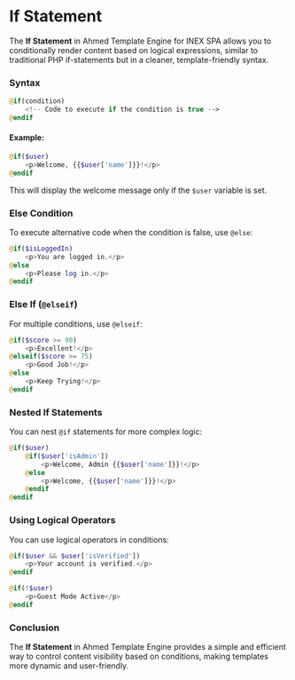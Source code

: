 # If Statement

The **If Statement** in Ahmed Template Engine for INEX SPA allows you to conditionally render content based on logical expressions, similar to traditional PHP if-statements but in a cleaner, template-friendly syntax.

### Syntax

```php
@if(condition)
    <!-- Code to execute if the condition is true -->
@endif
```

#### Example:

```php
@if($user)
    <p>Welcome, {{$user['name']}}!</p>
@endif
```

This will display the welcome message only if the `$user` variable is set.

### Else Condition

To execute alternative code when the condition is false, use `@else`:

```php
@if($isLoggedIn)
    <p>You are logged in.</p>
@else
    <p>Please log in.</p>
@endif
```

### Else If (`@elseif`)

For multiple conditions, use `@elseif`:

```php
@if($score >= 90)
    <p>Excellent!</p>
@elseif($score >= 75)
    <p>Good Job!</p>
@else
    <p>Keep Trying!</p>
@endif
```

### Nested If Statements

You can nest `@if` statements for more complex logic:

```php
@if($user)
    @if($user['isAdmin'])
        <p>Welcome, Admin {{$user['name']}}!</p>
    @else
        <p>Welcome, {{$user['name']}}!</p>
    @endif
@endif
```

### Using Logical Operators

You can use logical operators in conditions:

```php
@if($user && $user['isVerified'])
    <p>Your account is verified.</p>
@endif

@if(!$user)
    <p>Guest Mode Active</p>
@endif
```

### Conclusion

The **If Statement** in Ahmed Template Engine provides a simple and efficient way to control content visibility based on conditions, making templates more dynamic and user-friendly.
